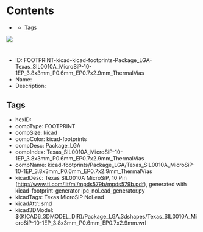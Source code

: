 



Contents
========

* [](#)
	* [Tags](#tags)
  
![][im]
# 

- ID: FOOTPRINT-kicad-kicad-footprints-Package_LGA-Texas_SIL0010A_MicroSiP-10-1EP_3.8x3mm_P0.6mm_EP0.7x2.9mm_ThermalVias
- Name: 
- Description: 

## Tags

- hexID: 
- oompType: FOOTPRINT
- oompSize: kicad
- oompColor: kicad-footprints
- oompDesc: Package_LGA
- oompIndex: Texas_SIL0010A_MicroSiP-10-1EP_3.8x3mm_P0.6mm_EP0.7x2.9mm_ThermalVias
- oompName: kicad-footprints/Package_LGA/Texas_SIL0010A_MicroSiP-10-1EP_3.8x3mm_P0.6mm_EP0.7x2.9mm_ThermalVias
- kicadDesc: Texas SIL0010A MicroSiP, 10 Pin (http://www.ti.com/lit/ml/mpds579b/mpds579b.pdf), generated with kicad-footprint-generator ipc_noLead_generator.py
- kicadTags: Texas MicroSiP NoLead
- kicadAttr: smd
- kicad3DModel: ${KICAD6_3DMODEL_DIR}/Package_LGA.3dshapes/Texas_SIL0010A_MicroSiP-10-1EP_3.8x3mm_P0.6mm_EP0.7x2.9mm.wrl



[im]: image.png
